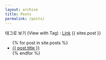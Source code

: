```yaml
---
layout: archive
title: Posts
permalink: /posts/
---
```


태그로 보기 (View with Tag) : [Link](/tags/)
{{ sites.post }}
<ul>
  {% for post in site.posts %}
    <li>
      <a href="{{ post.url }}">{{ post.title }}</a>
    </li>
  {% endfor %}
</ul>
